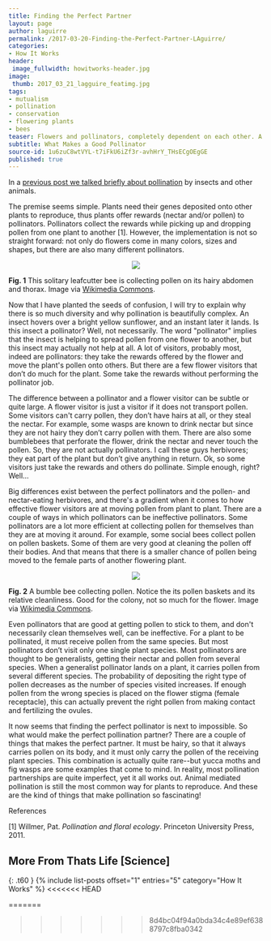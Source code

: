 ```yaml
---
title: Finding the Perfect Partner
layout: page
author: laguirre
permalink: /2017-03-20-Finding-the-Perfect-Partner-LAguirre/
categories:
- How It Works
header:
 image_fullwidth: howitworks-header.jpg
image:
 thumb: 2017_03_21_lagguire_featimg.jpg
tags:
- mutualism
- pollination
- conservation
- flowering plants
- bees
teaser: Flowers and pollinators, completely dependent on each other. A match made in heaven? Not so much.
subtitle: What Makes a Good Pollinator
source-id: 1u6zuC8wtVYL-t7iFkU6iZf3r-avhHrY_THsECgOEgGE
published: true
---
```

In a [previous post ](http://thatslifesci.com.s3-website-us-east-1.amazonaws.com/2017-01-05-Pollination-101-AGuirre/)[we talked briefly about pollination](http://thatslifesci.com.s3-website-us-east-1.amazonaws.com/2017-01-05-Pollination-101-AGuirre/) by insects and other animals. 

The premise seems simple. Plants need their genes deposited onto other plants to reproduce, thus plants offer rewards (nectar and/or pollen) to pollinators. Pollinators collect the rewards while picking up and dropping pollen from one plant to another [1]. However, the implementation is not so straight forward: not only do flowers come in many colors, sizes and shapes, but there are also many different pollinators.

<div style="text-align:center"><img src ="https://upload.wikimedia.org/wikipedia/commons/7/77/Leafcutter_Bee_(Megachile_sp.)_(5190457579).jpg" /></div>

**Fig. 1** This solitary leafcutter bee is collecting pollen on its hairy abdomen and thorax. Image via [Wikimedia Commons](https://upload.wikimedia.org/wikipedia/commons/7/77/Leafcutter_Bee_(Megachile_sp.)_(5190457579).jpg).

Now that I have planted the seeds of confusion, I will try to explain why there is so much diversity and why pollination is beautifully complex. An insect hovers over a bright yellow sunflower, and an instant later it lands. Is this insect a pollinator? Well, not necessarily. The word "pollinator" implies that the insect is helping to spread pollen from one flower to another, but this insect may actually not help at all. A lot of visitors, probably most, indeed are pollinators: they take the rewards offered by the flower and move the plant's pollen onto others. But there are a few flower visitors that don’t do much for the plant. Some take the rewards without performing the pollinator job. 

The difference between a pollinator and a flower visitor can be subtle or quite large. A flower visitor is just a visitor if it does not transport pollen. Some visitors can't carry pollen, they don’t have hairs at all, or they steal the nectar. For example, some wasps are known to drink nectar but since they are not hairy they don’t carry pollen with them. There are also some bumblebees that perforate the flower, drink the nectar and never touch the pollen. So, they are not actually pollinators. I call these guys herbivores; they eat part of the plant but don’t give anything in return. Ok, so some visitors just take the rewards and others do pollinate. Simple enough, right? Well… 

Big differences exist between the perfect pollinators and the pollen- and nectar-eating herbivores, and there's a gradient when it comes to how effective flower visitors are at moving pollen from plant to plant. There are a couple of ways in which pollinators can be ineffective pollinators. Some pollinators are a lot more efficient at collecting pollen for themselves than they are at moving it around. For example, some social bees collect pollen on pollen baskets.  Some of them are very good at cleaning the pollen off their bodies. And that means that there is a smaller chance of pollen being moved to the female parts of another flowering plant. 

<div style="text-align:center"><img src ="https://upload.wikimedia.org/wikipedia/commons/4/44/Bumblebee_05.JPG" /></div>

**Fig. 2** A bumble bee collecting pollen. Notice the its pollen baskets and its relative cleanliness. Good for the colony, not so much for the flower. Image via [Wikimedia Commons](https://upload.wikimedia.org/wikipedia/commons/4/44/Bumblebee_05.JPG).

Even pollinators that are good at getting pollen to stick to them, and don't necessarily clean themselves well, can be ineffective. For a plant to be pollinated, it must receive pollen from the same species. But most pollinators don’t visit only one single plant species. Most pollinators are thought to be generalists, getting their nectar and pollen from several species. When a generalist pollinator lands on a plant, it carries pollen from several different species. The probability of depositing the right type of pollen decreases as the number of species visited increases. If enough pollen from the wrong species is placed on the flower stigma (female receptacle), this can actually prevent the right pollen from making contact and fertilizing the ovules. 

It now seems that finding the perfect pollinator is next to impossible. So what would make the perfect pollination partner? There are a couple of things that makes the perfect partner. It must be hairy, so that it always carries pollen on its body, and it must only carry the pollen of the receiving plant species. This combination is actually quite rare--but yucca moths and fig wasps are some examples that come to mind. In reality, most pollination partnerships are quite imperfect, yet it all works out. Animal mediated pollination is still the most common way for plants to reproduce. And these are the kind of things that make pollination so fascinating!

References

[1] Willmer, Pat. *Pollination and floral ecology*. Princeton University Press, 2011.


## More From Thats Life [Science]
{: .t60 }
{% include list-posts offset="1" entries="5" category="How It Works" %}
<<<<<<< HEAD

=======
>>>>>>> 8d4bc04f94a0bda34c4e89ef6388797c8fba0342
